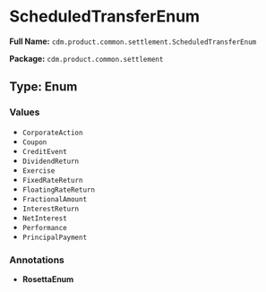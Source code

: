 # ScheduledTransferEnum

**Full Name:** `cdm.product.common.settlement.ScheduledTransferEnum`

**Package:** `cdm.product.common.settlement`

## Type: Enum

### Values

- `CorporateAction`
- `Coupon`
- `CreditEvent`
- `DividendReturn`
- `Exercise`
- `FixedRateReturn`
- `FloatingRateReturn`
- `FractionalAmount`
- `InterestReturn`
- `NetInterest`
- `Performance`
- `PrincipalPayment`
### Annotations

- **RosettaEnum**

